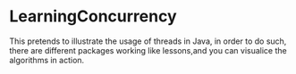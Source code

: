# LearningConcurrency
This pretends to illustrate the usage of threads in Java, in order to do such, there are different packages working like lessons,and you can visualice the algorithms in action.
